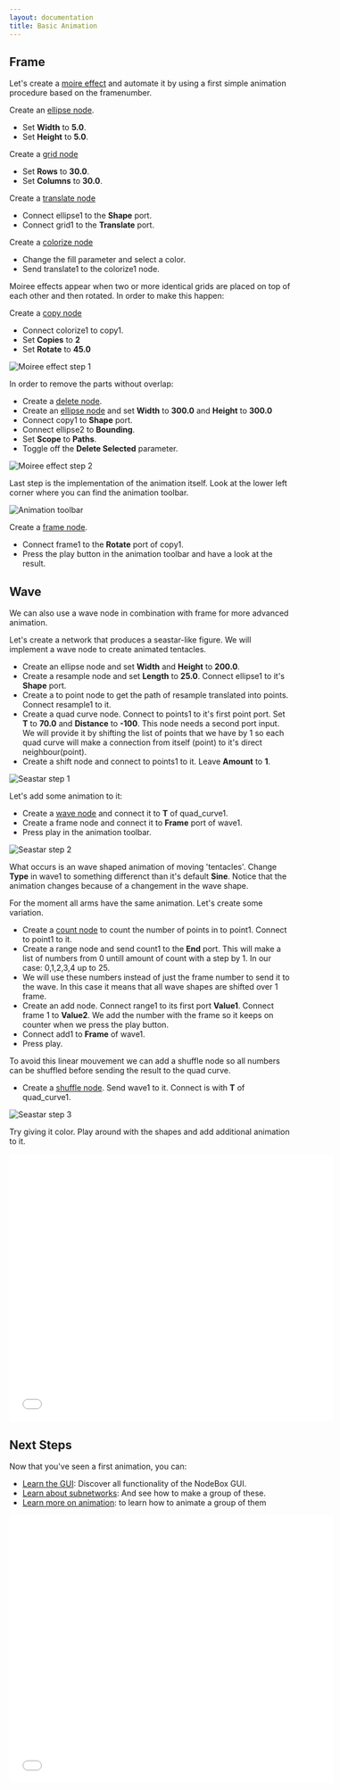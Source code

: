 ```yaml
---
layout: documentation
title: Basic Animation
---
```


Frame
-------

Let's create a [moire effect](http://en.wikipedia.org/wiki/Moire_pattern) and automate it by using a first simple animation procedure based on the framenumber.

Create an [ellipse node](/node/reference/corevector/ellipse.html).

* Set **Width** to **5.0**.
* Set **Height** to **5.0**.

Create a [grid node](/node/reference/corevector/grid.html)

* Set **Rows** to **30.0**.
* Set **Columns** to **30.0**.

Create a [translate node](/node/reference/corevector/translate.html)

* Connect ellipse1 to the **Shape** port.
* Connect grid1 to the **Translate** port.

Create a [colorize node](/node/reference/corevector/colorize.html)

* Change the fill parameter and select a color.
* Send translate1 to the colorize1 node.

Moiree effects appear when two or more identical grids are placed on top of each other and then rotated. In order to make this happen:

Create a [copy node](/node/reference/corevector/copy.html)

* Connect colorize1 to copy1.
* Set **Copies** to **2**
* Set **Rotate** to **45.0**

![Moiree effect step 1](animation-moiree-stepa.png)

In order to remove the parts without overlap:

* Create a [delete node](/node/reference/corevector/delete.html).
* Create an [ellipse node](/node/reference/corevector/ellipse.html) and set **Width** to **300.0** and **Height** to **300.0**
* Connect copy1 to **Shape** port.
* Connect ellipse2 to **Bounding**.
* Set **Scope** to **Paths**.
* Toggle off the **Delete Selected** parameter.

![Moiree effect step 2](animation-moiree-stepb.png)

Last step is the implementation of the animation itself. Look at the lower left corner where you can find the animation toolbar.

![Animation toolbar](animation-toolbar.png)

Create a [frame node](/node/reference/core/frame.html).

* Connect frame1 to the **Rotate** port of copy1.
* Press the play button in the animation toolbar and have a look at the result.

Wave
----

We can also use a wave node in combination with frame for more advanced animation.

Let's create a network that produces a seastar-like figure. We will implement a wave node to create animated tentacles.

* Create an ellipse node and set **Width** and **Height** to **200.0**.
* Create a resample node and set **Length** to **25.0**. Connect ellipse1 to it's **Shape** port.
* Create a to point node to get the path of resample translated into points. Connect resample1 to it.
* Create a quad curve node. Connect to points1 to it's first point port. Set **T** to **70.0** and **Distance** to **-100**. This node needs a second port input. We will provide it by shifting the list of points that we have by 1 so each quad curve will make a connection from itself (point) to it's direct neighbour(point).
* Create a shift node and connect to points1 to it. Leave **Amount** to **1**.

![Seastar step 1](animation-seastara.png)

Let's add some animation to it:

* Create a [wave node](/node/reference/math/wave.html) and connect it to **T** of quad_curve1.
* Create a frame node and connect it to **Frame** port of wave1.
* Press play in the animation toolbar.

![Seastar step 2](animation-seastarb.png)

What occurs is an wave shaped animation of moving 'tentacles'. Change **Type** in wave1 to something differenct than it's default **Sine**. Notice that the animation changes because of a changement in the wave shape.

For the moment all arms have the same animation. Let's create some variation.

* Create a [count node](/node/reference/math/count.html) to count the number of points in to point1. Connect to point1 to it.
* Create a range node and send count1 to the **End** port. This will make a list of numbers from 0 untill amount of count with a step by 1. In our case: 0,1,2,3,4 up to 25.
* We will use these numbers instead of just the frame number to send it to the wave. In this case it means that all wave shapes are shifted over 1 frame.
* Create an add node. Connect range1 to its first port **Value1**. Connect frame 1 to **Value2**. We add the number with the frame so it keeps on counter when we press the play button.
* Connect add1 to **Frame** of wave1.
* Press play.

To avoid this linear mouvement we can add a shuffle node so all numbers can be shuffled before sending the result to the quad curve.

* Create a [shuffle node](/node/reference/list/shuffle.html). Send wave1 to it. Connect is with **T** of quad_curve1.


![Seastar step 3](animation-seastarc.png)

Try giving it color. Play around with the shapes and add additional animation to it.

<object classid="clsid:02BF25D5-8C17-4B23-BC80-D3488ABDDC6B" width="580"
        height="480" codebase="http://www.apple.com/qtactivex/qtplugin.cab">
        <param name="src" value="one_seastar.m4v" />
        <param name="autoplay" value="true" />
        <param name="controller" value="true" />
        <param name="loop" value="true" />
        <embed src="one_seastar.m4v" width="580" height="480" autoplay="true" 
        controller="true" loop="true" pluginspage="http://www.apple.com/quicktime/download/">
        </embed>
</object>



Next Steps
----------
Now that you've seen a first animation, you can:

* [Learn the GUI](../using/gui.html): Discover all functionality of the NodeBox GUI.
* [Learn about subnetworks](../using/gui.html): And see how to make a group of these.
* [Learn more on animation](../using/gui.html): to learn how to animate a group of them

<object classid="clsid:02BF25D5-8C17-4B23-BC80-D3488ABDDC6B" width="580"
        height="480" codebase="http://www.apple.com/qtactivex/qtplugin.cab">
        <param name="src" value="seastars.m4v" />
        <param name="autoplay" value="true" />
        <param name="controller" value="true" />
        <param name="loop" value="true" />
        <embed src="seastars.m4v" width="580" height="480" autoplay="true" 
        controller="true" loop="true" pluginspage="http://www.apple.com/quicktime/download/">
        </embed>
</object>


